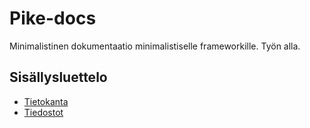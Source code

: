 # Pike-docs

Minimalistinen dokumentaatio minimalistiselle frameworkille. Työn alla.

## Sisällysluettelo

- [Tietokanta](database.md)
- [Tiedostot](filesystem.md)
